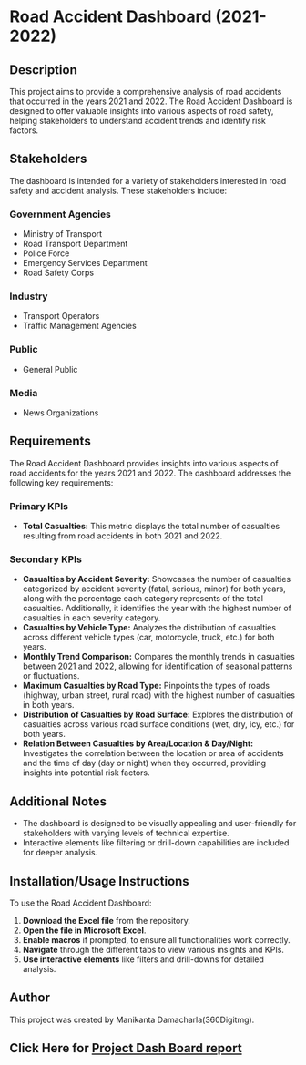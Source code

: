 
# Road Accident Dashboard (2021-2022) 

## Description
This project aims to provide a comprehensive analysis of road accidents that occurred in the years 2021 and 2022. The Road Accident Dashboard is designed to offer valuable insights into various aspects of road safety, helping stakeholders to understand accident trends and identify risk factors.

## Stakeholders
The dashboard is intended for a variety of stakeholders interested in road safety and accident analysis. These stakeholders include:

### Government Agencies
- Ministry of Transport
- Road Transport Department
- Police Force
- Emergency Services Department
- Road Safety Corps

### Industry
- Transport Operators
- Traffic Management Agencies

### Public
- General Public

### Media
- News Organizations

## Requirements
The Road Accident Dashboard provides insights into various aspects of road accidents for the years 2021 and 2022. The dashboard addresses the following key requirements:

### Primary KPIs
- **Total Casualties:** This metric displays the total number of casualties resulting from road accidents in both 2021 and 2022.

### Secondary KPIs
- **Casualties by Accident Severity:** Showcases the number of casualties categorized by accident severity (fatal, serious, minor) for both years, along with the percentage each category represents of the total casualties. Additionally, it identifies the year with the highest number of casualties in each severity category.
- **Casualties by Vehicle Type:** Analyzes the distribution of casualties across different vehicle types (car, motorcycle, truck, etc.) for both years.
- **Monthly Trend Comparison:** Compares the monthly trends in casualties between 2021 and 2022, allowing for identification of seasonal patterns or fluctuations.
- **Maximum Casualties by Road Type:** Pinpoints the types of roads (highway, urban street, rural road) with the highest number of casualties in both years.
- **Distribution of Casualties by Road Surface:** Explores the distribution of casualties across various road surface conditions (wet, dry, icy, etc.) for both years.
- **Relation Between Casualties by Area/Location & Day/Night:** Investigates the correlation between the location or area of accidents and the time of day (day or night) when they occurred, providing insights into potential risk factors.

## Additional Notes
- The dashboard is designed to be visually appealing and user-friendly for stakeholders with varying levels of technical expertise.
- Interactive elements like filtering or drill-down capabilities are included for deeper analysis.

## Installation/Usage Instructions
To use the Road Accident Dashboard:

1. **Download the Excel file** from the repository.
2. **Open the file in Microsoft Excel**.
3. **Enable macros** if prompted, to ensure all functionalities work correctly.
4. **Navigate** through the different tabs to view various insights and KPIs.
5. **Use interactive elements** like filters and drill-downs for detailed analysis.

## Author
This project was created by Manikanta Damacharla(360Digitmg).
##  Click Here for [Project Dash Board report](https://docs.google.com/spreadsheets/d/1CahUlAUt9cRN20MPL5j1sfUXbtzKA8BE/edit?usp=drive_link&ouid=100060878963849711865&rtpof=true&sd=true)
